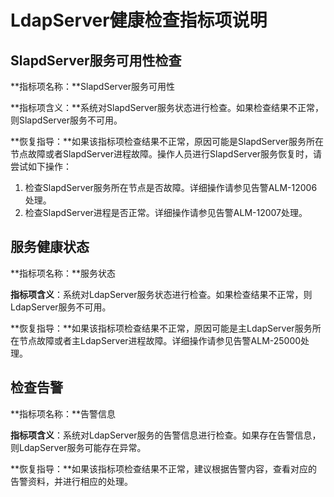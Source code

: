 # LdapServer健康检查指标项说明<a name="ZH-CN_TOPIC_0035251765"></a>

## SlapdServer服务可用性检查<a name="section19258516112619"></a>

**指标项名称：**SlapdServer服务可用性

**指标项含义：**系统对SlapdServer服务状态进行检查。如果检查结果不正常，则SlapdServer服务不可用。

**恢复指导：**如果该指标项检查结果不正常，原因可能是SlapdServer服务所在节点故障或者SlapdServer进程故障。操作人员进行SlapdServer服务恢复时，请尝试如下操作：

1.  检查SlapdServer服务所在节点是否故障。详细操作请参见告警ALM-12006处理。
2.  检查SlapdServer进程是否正常。详细操作请参见告警ALM-12007处理。

## 服务健康状态<a name="section11000801112620"></a>

**指标项名称：**服务状态

**指标项含义**：系统对LdapServer服务状态进行检查。如果检查结果不正常，则LdapServer服务不可用。

**恢复指导：**如果该指标项检查结果不正常，原因可能是主LdapServer服务所在节点故障或者主LdapServer进程故障。详细操作请参见告警ALM-25000处理。

## 检查告警<a name="section13920206112620"></a>

**指标项名称：**告警信息

**指标项含义**：系统对LdapServer服务的告警信息进行检查。如果存在告警信息，则LdapServer服务可能存在异常。

**恢复指导：**如果该指标项检查结果不正常，建议根据告警内容，查看对应的告警资料，并进行相应的处理。

